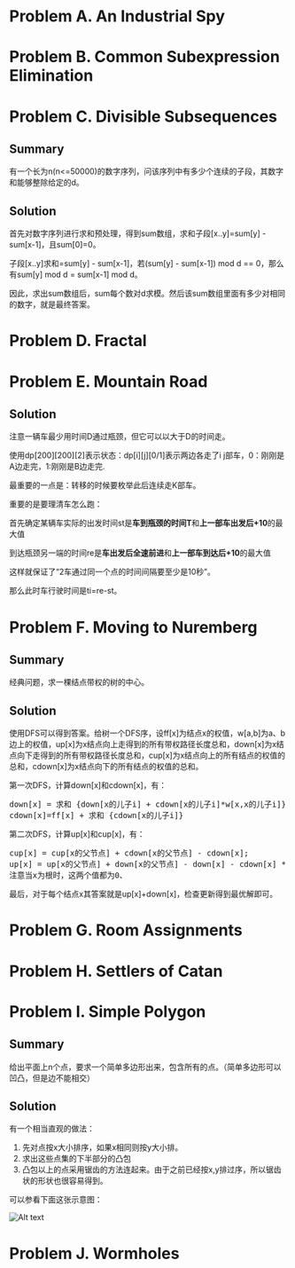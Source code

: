 # Problem A. An Industrial Spy
# Problem B. Common Subexpression Elimination

# Problem C. Divisible Subsequences
## Summary
有一个长为n(n<=50000)的数字序列，问该序列中有多少个连续的子段，其数字和能够整除给定的d。
## Solution

首先对数字序列进行求和预处理，得到sum数组，求和子段[x..y]=sum[y] - sum[x-1]，且sum[0]=0。

子段[x..y]求和=sum[y] - sum[x-1]，若(sum[y] - sum[x-1]) mod d == 0，那么有sum[y] mod d = sum[x-1] mod d。

因此，求出sum数组后，sum每个数对d求模。然后该sum数组里面有多少对相同的数字，就是最终答案。

# Problem D. Fractal

# Problem E. Mountain Road
## Solution

注意一辆车最少用时间D通过瓶颈，但它可以以大于D的时间走。

使用dp\[200\]\[200\]\[2\]表示状态：dp\[i\]\[j\]\[0/1\]表示两边各走了i j部车，0：刚刚是A边走完，1:刚刚是B边走完.

最重要的一点是：转移的时候要枚举此后连续走K部车。

重要的是要理清车怎么跑：

首先确定某辆车实际的出发时间st是<b>车到瓶颈的时间T</b>和<b>上一部车出发后+10</b>的最大值

到达瓶颈另一端的时间re是<b>车出发后全速前进</b>和<b>上一部车到达后+10</b>的最大值

这样就保证了“2车通过同一个点的时间间隔要至少是10秒”。

那么此时车行驶时间是ti=re-st。 

# Problem F. Moving to Nuremberg
## Summary
经典问题，求一棵结点带权的树的中心。 
## Solution

使用DFS可以得到答案。给树一个DFS序，设ff[x]为结点x的权值，w[a,b]为a、b边上的权值，up[x]为x结点向上走得到的所有带权路径长度总和，down[x]为x结点向下走得到的所有带权路径长度总和，cup[x]为x结点向上的所有结点的权值的总和，cdown[x]为x结点向下的所有结点的权值的总和。

第一次DFS，计算down[x]和cdown[x]，有：
<pre>
down[x] = 求和 {down[x的儿子i] + cdown[x的儿子i]*w[x,x的儿子i]}
cdown[x]=ff[x] + 求和 {cdown[x的儿子i]}
</pre>
第二次DFS，计算up[x]和cup[x]，有：
<pre>
cup[x] = cup[x的父节点] + cdown[x的父节点] - cdown[x];
up[x] = up[x的父节点] + down[x的父节点] - down[x] - cdown[x] * e + cup[x] * e;
注意当x为根时，这两个值都为0、
</pre>
最后，对于每个结点x其答案就是up[x]+down[x]，检查更新得到最优解即可。 


# Problem G. Room Assignments
# Problem H. Settlers of Catan
# Problem I. Simple Polygon
## Summary
给出平面上n个点，要求一个简单多边形出来，包含所有的点。（简单多边形可以凹凸，但是边不能相交）
## Solution
有一个相当直观的做法：

1. 先对点按x大小排序，如果x相同则按y大小排。
2. 求出这些点集的下半部分的凸包
3. 凸包以上的点采用锯齿的方法连起来。由于之前已经按x,y排过序，所以锯齿状的形状也很容易得到。

可以参看下面这张示意图：

![Alt text](https://github.com/pkkj/ACM-ICPC-OJ-Code/raw/master/ACM-ICPC-Live-Archive/2009.Northwestern_Europe/2009.Northwestern_Europe.Solution_Img1.jpg "Image 1")
# Problem J. Wormholes
